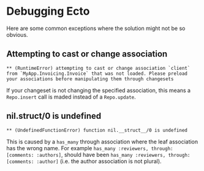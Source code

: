 # Debugging Ecto

Here are some common exceptions where the solution might not be so obvious.

## Attempting to cast or change association

    ** (RuntimeError) attempting to cast or change association `client` from `MyApp.Invoicing.Invoice` that was not loaded. Please preload your associations before manipulating them through changesets

If your changeset is not changing the specified association, this means a `Repo.insert` call is
maded instead of a `Repo.update`.

## nil.__struct__/0 is undefined

    ** (UndefinedFunctionError) function nil.__struct__/0 is undefined

This is caused by a `has_many` through association where the leaf association has the wrong name.
For example `has_many :reviewers, through: [comments: :authors]`,
should have been `has_many :reviewers, through: [comments: :author]` (i.e. the author association
is not plural).
